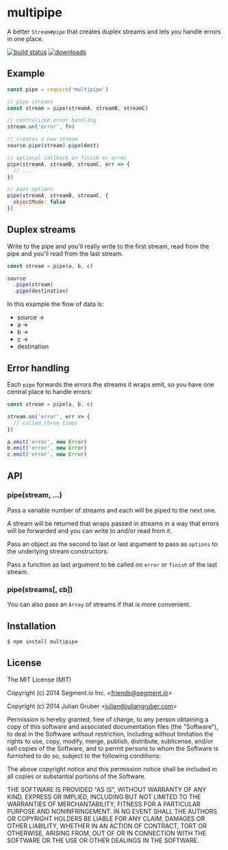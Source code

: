 # multipipe

A better `Stream#pipe` that creates duplex streams and lets you handle errors in one place.

[![build status](https://travis-ci.org/juliangruber/multipipe.svg?branch=master)](http://travis-ci.org/juliangruber/multipipe)
[![downloads](https://img.shields.io/npm/dm/multipipe.svg)](https://www.npmjs.org/package/multipipe)

## Example

```js
const pipe = require('multipipe')

// pipe streams
const stream = pipe(streamA, streamB, streamC)

// centralized error handling
stream.on('error', fn)

// creates a new stream
source.pipe(stream).pipe(dest)

// optional callback on finish or error
pipe(streamA, streamB, streamC, err => {
  // ...
})

// pass options
pipe(streamA, streamB, streamC, {
  objectMode: false
})
```

## Duplex streams

  Write to the pipe and you'll really write to the first stream, read from the pipe and you'll read from the last stream.

```js
const stream = pipe(a, b, c)

source
  .pipe(stream)
  .pipe(destination)
```

  In this example the flow of data is:

  * source ->
  * a ->
  * b ->
  * c ->
  * destination

## Error handling

  Each `pipe` forwards the errors the streams it wraps emit, so you have one central place to handle errors:

```js
const stream = pipe(a, b, c)

stream.on('error', err => {
  // called three times
})

a.emit('error', new Error)
b.emit('error', new Error)
c.emit('error', new Error)
```

## API

### pipe(stream, ...)

Pass a variable number of streams and each will be piped to the next one.

A stream will be returned that wraps passed in streams in a way that errors will be forwarded and you can write to and/or read from it.

Pass an object as the second to last or last argument to pass as `options` to the underlying stream constructors.

Pass a function as last argument to be called on `error` or `finish` of the last stream.

### pipe(streams[, cb])

You can also pass an `Array` of streams if that is more convenient.

## Installation

```bash
$ npm install multipipe
```

## License

The MIT License (MIT)

Copyright (c) 2014 Segment.io Inc. &lt;friends@segment.io&gt;

Copyright (c) 2014 Julian Gruber &lt;julian@juliangruber.com&gt;

Permission is hereby granted, free of charge, to any person obtaining a copy
of this software and associated documentation files (the "Software"), to deal
in the Software without restriction, including without limitation the rights
to use, copy, modify, merge, publish, distribute, sublicense, and/or sell
copies of the Software, and to permit persons to whom the Software is
furnished to do so, subject to the following conditions:

The above copyright notice and this permission notice shall be included in
all copies or substantial portions of the Software.

THE SOFTWARE IS PROVIDED "AS IS", WITHOUT WARRANTY OF ANY KIND, EXPRESS OR
IMPLIED, INCLUDING BUT NOT LIMITED TO THE WARRANTIES OF MERCHANTABILITY,
FITNESS FOR A PARTICULAR PURPOSE AND NONINFRINGEMENT. IN NO EVENT SHALL THE
AUTHORS OR COPYRIGHT HOLDERS BE LIABLE FOR ANY CLAIM, DAMAGES OR OTHER
LIABILITY, WHETHER IN AN ACTION OF CONTRACT, TORT OR OTHERWISE, ARISING FROM,
OUT OF OR IN CONNECTION WITH THE SOFTWARE OR THE USE OR OTHER DEALINGS IN
THE SOFTWARE.
